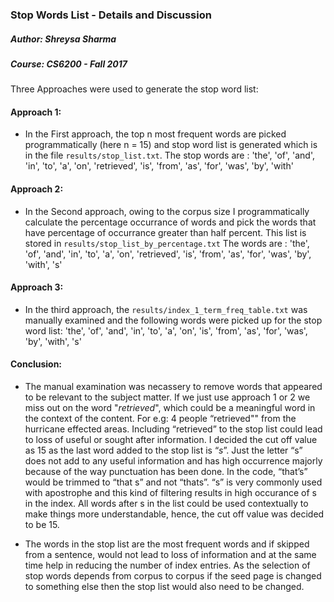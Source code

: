 ### Stop Words List - Details and Discussion
##### Author: Shreysa Sharma
##### Course: CS6200 - Fall 2017

Three Approaches were used to generate the stop word list: 
 
#### Approach 1:

- In the First approach, the top n most frequent words are picked programmatically (here n = 15) and stop word list is generated which is in the file `results/stop_list.txt`.
	The stop words are : 'the', 'of', 'and', 'in', 'to', 'a', 'on', 'retrieved', 'is', 'from', 'as', 'for', 'was', 'by', 'with'
	
#### Approach 2:

- In the Second approach, owing to the corpus size I programmatically calculate the percentage occurrance of words and pick the words that have percentage of occurrance greater than half percent. This list is stored in `results/stop_list_by_percentage.txt`
	The words are : 'the', 'of', 'and', 'in', 'to', 'a', 'on', 'retrieved', 'is', 'from', 'as', 'for', 'was', 'by', 'with', 's'
	
#### Approach 3:

- In the third approach, the `results/index_1_term_freq_table.txt` was manually examined and the following words were picked up for the stop word list:
      'the', 'of', 'and', 'in', 'to', 'a', 'on', 'is', 'from', 'as', 'for', 'was', 'by', 'with', 's'
	
#### Conclusion:
- The manual examination was necassery to remove words that appeared to be relevant to the subject matter. If we just use approach 1 or 2 we miss out on the word "*retrieved*", which could be a meaningful word in the context of the content. For e.g:  4 people “retrieved"" from the hurricane effected areas. Including “retrieved” to the stop list could lead to loss of useful or sought after information. I decided the cut off value as 15 as the last word added to the stop list is “*s*”. Just the letter “s” does not add to any useful information and has high occurrence majorly because of the way punctuation has been done. In the code,  “that’s” would be trimmed to “that s” and not “thats”. “s” is very commonly used with apostrophe and this kind of filtering results in high occurance of s in the index. All words after s in the list could be used contextually to make things more understandable, hence, the cut off value was decided to be 15.

- The words in the stop list are the most frequent words and if skipped from a sentence, would not lead to loss of information and at the same time help in reducing the number of index entries. As the selection of stop words depends from corpus to corpus if the seed page is changed to something else then the stop list would also need to be changed.
